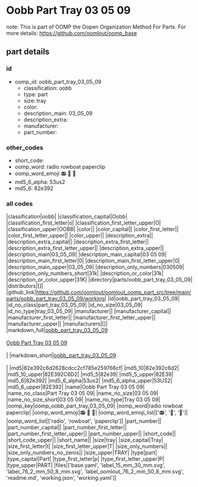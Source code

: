 # Oobb Part Tray 03 05 09  

note: This is part of OOMP the Oopen Organization Method For Parts. For more details: https://github.com/oomlout/oomp_base

##  part details





### id
* oomp_id: oobb_part_tray_03_05_09
  * classification: oobb
  * type: part
  * size: tray
  * color: 
  * description_main: 03_05_09
  * description_extra: 
  * manufacturer: 
  * part_number: 

### other_codes
* short_code: 
* oomp_word: radio rowboat paperclip
* oomp_word_emoji :radio: :rowboat: :paperclip:
* md5_6_alpha: 53us2
* md5_6: 82e392

### all codes 
|classification|oobb|
|classification_capital|Oobb|
|classification_first_letter|o|
|classification_first_letter_upper|O|
|classification_upper|OOBB|
|color||
|color_capital||
|color_first_letter||
|color_first_letter_upper||
|color_upper||
|description_extra||
|description_extra_capital||
|description_extra_first_letter||
|description_extra_first_letter_upper||
|description_extra_upper||
|description_main|03_05_09|
|description_main_capital|03 05 09|
|description_main_first_letter|0|
|description_main_first_letter_upper|0|
|description_main_upper|03_05_09|
|description_only_numbers|030509|
|description_only_numbers_short|31k|
|description_or_color|31k|
|description_or_color_upper|31K|
|directory|parts/oobb_part_tray_03_05_09|
|distributors|[]|
|github_link|https://github.com/oomlout/oomlout_oomp_part_src/tree/main/parts/oobb_part_tray_03_05_09/working|
|id|oobb_part_tray_03_05_09|
|id_no_class|part_tray_03_05_09|
|id_no_size|03_05_09|
|id_no_type|tray_03_05_09|
|manufacturer||
|manufacturer_capital||
|manufacturer_first_letter||
|manufacturer_first_letter_upper||
|manufacturer_upper||
|manufacturers|[]|
|markdown_full|[oobb_part_tray_03_05_09](https://github.com/oomlout/oomlout_oomp_part_src/tree/main/parts/oobb_part_tray_03_05_09/working)<br>[](https://github.com/oomlout/oomlout_oomp_part_src/tree/main/parts/oobb_part_tray_03_05_09/working)<br>[Oobb Part Tray 03 05 09](https://github.com/oomlout/oomlout_oomp_part_src/tree/main/parts/oobb_part_tray_03_05_09/working)<br><br>|
|markdown_short|[oobb_part_tray_03_05_09](https://github.com/oomlout/oomlout_oomp_part_src/tree/main/parts/oobb_part_tray_03_05_09/working)<br><br>|
|md5|82e392c6d2628cdcc2cf785e259766cf|
|md5_10|82e392c6d2|
|md5_10_upper|82E392C6D2|
|md5_5|82e39|
|md5_5_upper|82E39|
|md5_6|82e392|
|md5_6_alpha|53us2|
|md5_6_alpha_upper|53US2|
|md5_6_upper|82E392|
|name|Oobb Part Tray 03 05 09|
|name_no_class|Part Tray 03 05 09|
|name_no_size|03 05 09|
|name_no_size_short|03 05 09|
|name_no_type|Tray 03 05 09|
|oomp_key|oomp_oobb_part_tray_03_05_09|
|oomp_word|radio rowboat paperclip|
|oomp_word_emoji|:radio: :rowboat: :paperclip:|
|oomp_word_emoji_list|[':radio:', ':rowboat:', ':paperclip:']|
|oomp_word_list|['radio', 'rowboat', 'paperclip']|
|part_number||
|part_number_capital||
|part_number_first_letter||
|part_number_first_letter_upper||
|part_number_upper||
|short_code||
|short_code_upper||
|short_name||
|size|tray|
|size_capital|Tray|
|size_first_letter|t|
|size_first_letter_upper|T|
|size_only_numbers||
|size_only_numbers_no_zeros||
|size_upper|TRAY|
|type|part|
|type_capital|Part|
|type_first_letter|p|
|type_first_letter_upper|P|
|type_upper|PART|
|files|['base.yaml', 'label_15_mm_30_mm.svg', 'label_76_2_mm_50_8_mm.svg', 'label_oomlout_76_2_mm_50_8_mm.svg', 'readme.md', 'working.json', 'working.yaml']|
